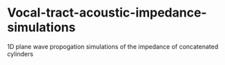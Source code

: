 # Vocal-tract-acoustic-impedance-simulations
1D plane wave propogation simulations of the impedance of concatenated cylinders
